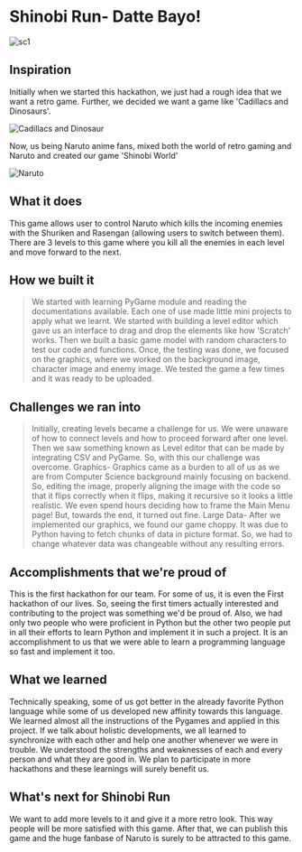 # Shinobi Run- Datte Bayo!

![sc1](https://user-images.githubusercontent.com/61049742/232566814-564370c7-26ea-4d05-8221-21a9f82cf3e6.png)

## Inspiration
Initially when we started this hackathon, we just had a rough idea that we want a retro game. Further, we decided we want a game like 'Cadillacs and Dinosaurs'. 

![Cadillacs and Dinosaur](https://user-images.githubusercontent.com/61049742/232566582-39d5680a-ead9-4a03-9b0b-564a987f65fd.png)

Now, us being Naruto anime fans, mixed both the world of retro gaming and Naruto and created our game 'Shinobi World'

![Naruto](https://user-images.githubusercontent.com/61049742/232567154-ea95ac8d-d200-46da-8811-878fce43ab19.jpg)

## What it does
This game allows user to control Naruto which kills the incoming enemies with the Shuriken and Rasengan (allowing users to switch between them). There are 3 levels to this game where you kill all the enemies in each level and move forward to the next.

## How we built it
>We started with learning PyGame module and reading the documentations available. Each one of use made little mini projects to apply what we learnt.
>We started with building a level editor which gave us an interface to drag and drop the elements like how 'Scratch' works. 
>Then we built a basic game model with random characters to test our code and functions.
>Once, the testing was done, we focused on the graphics, where we worked on the background image, character image and enemy image.
>We tested the game a few times and it was ready to be uploaded.

## Challenges we ran into
>Initially, creating levels became a challenge for us. We were unaware of how to connect levels and how to proceed forward after one level. Then we saw something known as Level editor that can be made by integrating CSV and PyGame. So, with this our challenge was overcome.
>Graphics- Graphics came as a burden to all of us as we are from Computer Science background mainly focusing on backend. So, editing the image, properly aligning the image with the code so that it flips correctly when it flips, making it recursive so it looks a little realistic. We even spend hours deciding how to frame the Main Menu page! But, towards the end, it turned out fine.
>Large Data- After we implemented our graphics, we found our game choppy. It was due to Python having to fetch chunks of data in picture format. So, we had to change whatever data was changeable without any resulting errors.

## Accomplishments that we're proud of
This is the first hackathon for our team. For some of us, it is even the First hackathon of our lives. So, seeing the first timers actually interested and contributing to the project was something we'd be proud of.
Also, we had only two people who were proficient in Python but the other two people put in all their efforts to learn Python and implement it in such a project. It is an accomplishment to us that we were able to learn a programming language so fast and implement it too.

## What we learned
Technically speaking, some of us got better in the already favorite Python language while some of us developed new affinity towards this language. We learned almost all the instructions of the Pygames and applied in this project.
If we talk about holistic developments, we all learned to synchronize with each other and help one another whenever we were in trouble. We understood the strengths and weaknesses of each and every person and what they are good in.
We plan to participate in more hackathons and these learnings will surely benefit us.

## What's next for Shinobi Run
We want to add more levels to it and give it a more retro look. This way people will be more satisfied with this game. After that, we can publish this game and the huge fanbase of Naruto is surely to be attracted to this game.
